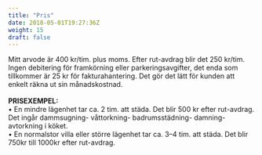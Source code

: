```yaml
---
title: "Pris"
date: 2018-05-01T19:27:36Z
weight: 15
draft: false
---
```


Mitt arvode är 400 kr/tim. plus moms. Efter rut-avdrag blir det 250 kr/tim. Ingen debitering för framkörning eller parkeringsavgifter, det enda som tillkommer är 25 kr för fakturahantering. Det gör det lätt för kunden att enkelt räkna ut sin månadskostnad.
<br><br>
**PRISEXEMPEL:**<br>
•	En mindre lägenhet tar ca. 2 tim. att städa. Det blir 500 kr efter rut-avdrag. Det ingår dammsugning- våttorkning- badrumsstädning- damning- avtorkning i köket.<br>
•	En normalstor villa eller större lägenhet tar ca. 3–4 tim. att städa. Det blir 750kr till 1000kr efter rut-avdrag.<br>
